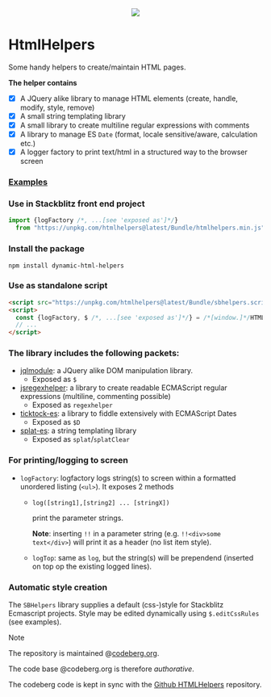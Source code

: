 <div align="center">
  <a target="_blank" href="https://www.npmjs.com/package/dynamic-html-helpers"
    ><img src="https://img.shields.io/npm/v/dynamic-html-helpers.svg?labelColor=cb3837&logo=npm&color=dcfdd9"></a>
</div>

# HtmlHelpers
Some handy helpers to create/maintain HTML pages.




**The helper contains**
- [x] A JQuery alike library to manage HTML elements (create, handle, modify, style, remove)
- [x] A small string templating library
- [x] A small library to create multiline regular expressions with comments
- [x] A library to manage ES `Date` (format, locale sensitive/aware, calculation etc.)
- [x] A logger factory to print text/html in a structured way to the browser screen

### [Examples](https://kooiinc.github.io/HTMLHelpers/Examples/)

### Use in Stackblitz front end project
```javascript
import {logFactory /*, ...[see 'exposed as']*/}
  from "https://unpkg.com/htmlhelpers@latest/Bundle/htmlhelpers.min.js";
```
### Install the package
`npm install dynamic-html-helpers`

### Use as standalone script
```html
<script src="https://unpkg.com/htmlhelpers@latest/Bundle/sbhelpers.script.min.js"></script>
<script>
  const {logFactory, $ /*, ...[see 'exposed as']*/} = /*[window.]*/HTMLHelpers;
  // ...
</script>
```
### The library includes the following packets:

- [jqlmodule](https://www.npmjs.com/package/jqlmodule): a JQuery alike DOM manipulation library.
  - Exposed as `$`
- [jsregexhelper](https://www.npmjs.com/package/jsregexphelper): a library to create readable ECMAScript regular expressions (multiline, commenting possible)
  - Exposed as `regexhelper`
- [ticktock-es](https://www.npmjs.com/package/ticktock-es): a library to fiddle extensively with ECMAScript Dates
  - Exposed as `$D`
- [splat-es](https://www.npmjs.com/package/splat-es): a string templating library
  - Exposed as `splat`/`splatClear`

### For printing/logging to screen
- `logFactory`: logfactory logs string(s) to screen within a formatted unordered listing (`<ul>`). It exposes 2 methods
  - `log([string1],[string2] ... [stringX])`

    print the parameter strings.

    <b>Note</b>: inserting `!!` in a parameter string (e.g. `!!<div>some text</div>`) will print it as a header (no list item style).
  - `logTop`: same as `log`, but the string(s) will be prependend (inserted on top op the existing logged lines).

### Automatic style creation
The `SBHelpers` library supplies a default (css-)style for Stackblitz Ecmascript projects.
Style may be edited dynamically using `$.editCssRules` (see examples).

> [!NOTE]
> The repository is maintained @[codeberg.org](https://codeberg.org/KooiInc/HTMLHelpers).
> 
> The code base @codeberg.org is therefore *authorative*.
>
> The codeberg code is kept in sync with the [Github HTMLHelpers](https://github.com/KooiInc/HTMLHelpers) repository.

